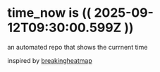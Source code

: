 # time_now is (( 2025-09-12T09:30:00.599Z ))

an automated repo that shows the currnent time

inspired by [breakingheatmap](https://github.com/breakingheatmap/breakingheatmap)